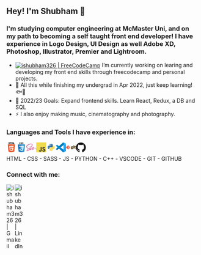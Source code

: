 ## Hey! I'm Shubham 👋

### I'm studying computer engineering at McMaster Uni, and on my path to becoming a self taught front end developer! I have experience in Logo Design, UI Design as well Adobe XD, Photoshop, Illustrator, Premier and Lightroom.

- [<img align="center" alt="ishubham326 | FreeCodeCamp" width="20px" src="https://cdn.jsdelivr.net/npm/simple-icons@3.4.0/icons/freecodecamp.svg"/>][free] I’m currently working on learing and developing my front end skills through freecodecamp and personal projects.
- 🌱   All this while finishing my undergrad in Apr 2022, just keep learning! 🐟🤣
- 🥅   2022/23 Goals: Expand frontend skills. Learn React, Redux, a DB and SQL
- ⚡   I also enjoy making music, cinematography and photography.


### Languages and Tools I have experience in:

<img align="left" alt="html5" width="26px" src="https://raw.githubusercontent.com/github/explore/80688e429a7d4ef2fca1e82350fe8e3517d3494d/topics/html/html.png" /><img align="left" alt="CSS3" width="26px" src="https://raw.githubusercontent.com/github/explore/80688e429a7d4ef2fca1e82350fe8e3517d3494d/topics/css/css.png" /><img align="left" alt="sass" width="26px" src="https://raw.githubusercontent.com/github/explore/80688e429a7d4ef2fca1e82350fe8e3517d3494d/topics/sass/sass.png" /><img align="left" alt="JavaScript" width="26px" src="https://raw.githubusercontent.com/github/explore/80688e429a7d4ef2fca1e82350fe8e3517d3494d/topics/javascript/javascript.png" /><img align="left" alt="GitHub" width="26px" src="https://raw.githubusercontent.com/github/explore/78df643247d429f6cc873026c0622819ad797942/topics/python/python.png" /><img align="left" alt="Visual Studio Code" width="26px" src="https://raw.githubusercontent.com/github/explore/80688e429a7d4ef2fca1e82350fe8e3517d3494d/topics/visual-studio-code/visual-studio-code.png" /><img align="left" alt="git" width="26px" src="https://raw.githubusercontent.com/github/explore/80688e429a7d4ef2fca1e82350fe8e3517d3494d/topics/git/git.png" /><img align="left" alt="GitHub" width="26px" src="https://raw.githubusercontent.com/github/explore/78df643247d429f6cc873026c0622819ad797942/topics/github/github.png" /><br><br>
HTML - CSS - SASS - JS - PYTHON - C++ - VSCODE - GIT - GITHUB


### Connect with me:

[<img align="left" alt="ishubham326 | Gmail" width="22px" src="https://cdn.jsdelivr.net/npm/simple-icons@3.4.0/icons/gmail.svg" />][email]
[<img align="left" alt="ishubham326 | LinkedIn" width="22px" src="https://cdn.jsdelivr.net/npm/simple-icons@v3/icons/linkedin.svg" />][linkedin]

[free]: https://www.freecodecamp.org/ishubham326
[twitter]: https://twitter.com/ishubham326
[instagram]: https://instagram.com/ishubham326
[linkedin]: https://www.linkedin.com/in/shubham-shukla-397b7a193/
[email]: mailto:ishubham326@gmail.com
<!-- [<img align="left" alt="ishubham326 | Twitter" width="22px" src="https://cdn.jsdelivr.net/npm/simple-icons@v3/icons/twitter.svg" />][twitter]
[<img align="left" alt="ishubham326 | Instagram" width="22px" src="https://cdn.jsdelivr.net/npm/simple-icons@v3/icons/instagram.svg" />][instagram] -->
